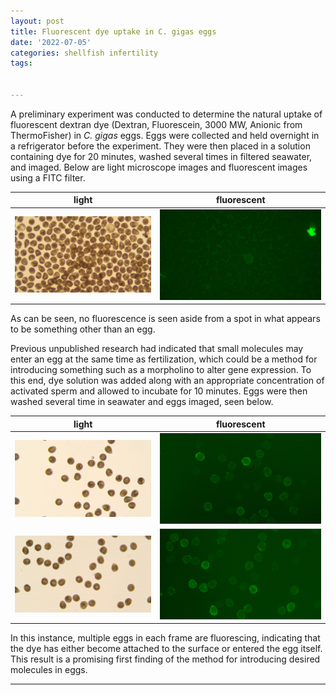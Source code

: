 ```yaml
---
layout: post
title: Fluorescent dye uptake in C. gigas eggs
date: '2022-07-05'
categories: shellfish infertility
tags: 


---
```

A preliminary experiment was conducted to determine the natural uptake of fluorescent dextran dye (Dextran, Fluorescein, 3000 MW, Anionic from ThermoFisher) in *C. gigas* eggs. Eggs were collected and held overnight in a refrigerator before the experiment. They were then placed in a solution containing dye for 20 minutes, washed several times in filtered seawater, and imaged. Below are light microscope images and fluorescent images using a FITC filter. 

| light | fluorescent |
|---|---|
|![](/images/background_2.jpg) | ![](/images/fitc_2.jpg) |

As can be seen, no fluorescence is seen aside from a spot in what appears to be something other than an egg. 

Previous unpublished research had indicated that small molecules may enter an egg at the same time as fertilization, which could be a method for introducing something such as a morpholino to alter gene expression. To this end, dye solution was added along with an appropriate concentration of activated sperm and allowed to incubate for 10 minutes. Eggs were then washed several time in seawater and eggs imaged, seen below.

| light | fluorescent |
|---|---|
| ![](/images/dyetrial_2_frame_1_light.jpg) | ![](/images/dyetrial_2_frame_1_dye.jpg) |
| ![](/images/dyetrial_2_frame_2_light.jpg) | ![](/images/dyetrial_2_frame_2_dye.jpg) |

In this instance, multiple eggs in each frame are fluorescing, indicating that the dye has either become attached to the surface or entered the egg itself. This result is a promising first finding of the method for introducing desired molecules in eggs.

---
